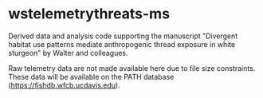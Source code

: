 # wstelemetrythreats-ms
Derived data and analysis code supporting the manuscript "Divergent habitat use patterns mediate anthropogenic thread exposure in white sturgeon" by Walter and colleagues.

Raw telemetry data are not made available here due to file size constraints. These data will be available on the PATH database (https://fishdb.wfcb.ucdavis.edu). 
